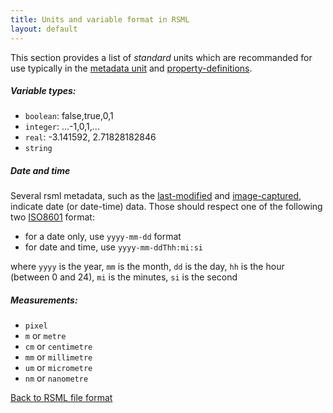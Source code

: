 ```yaml
---
title: Units and variable format in RSML
layout: default
---
```


This section provides a list of *standard* units which are recommanded for use typically in the [metadata unit](metadata#resolution-and-unit) and [property-definitions](metadata#property-definitions).


##### Variable types:

  - `boolean`: false,true,0,1
  - `integer`: ...-1,0,1,...
  - `real`:    -3.141592, 2.71828182846
  - `string`
                        
##### Date and time

Several rsml metadata, such as the [last-modified][] and [image-captured][], indicate date (or date-time) data. Those should respect one of the following two [ISO8601][] format:

  - for a date only, use `yyyy-mm-dd` format
  - for date and time, use `yyyy-mm-ddThh:mi:si`

where `yyyy` is the year, `mm` is the month, `dd` is the day, `hh` is the hour (between 0 and 24), `mi` is the minutes, `si` is the second
  
[last-modified]: metadata#last-modified
[image-captured]: metadata#image
[ISO8601]: http://en.wikipedia.org/wiki/ISO_8601

##### Measurements:

  - `pixel`
  - `m`  or `metre`
  - `cm` or `centimetre`
  - `mm` or `millimetre`
  - `um` or  `micrometre`
  - `nm` or `nanometre`
     
  
[Back to RSML file format](index)

